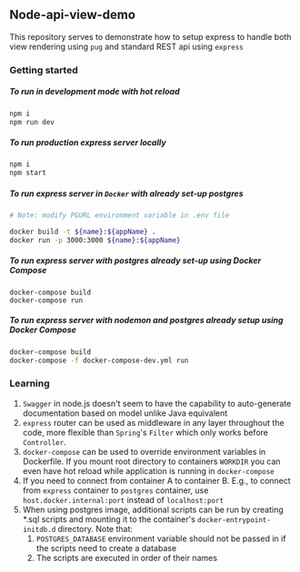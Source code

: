 ## Node-api-view-demo
This repository serves to demonstrate how to setup express to handle both view rendering using `pug` and standard REST api using `express`

### Getting started
##### To run in development mode with hot reload
```bash
npm i
npm run dev
```

##### To run production express server locally
```bash
npm i
npm start
```

##### To run express server in `Docker` with already set-up postgres
```bash
# Note: modify PGURL environment variable in .env file

docker build -t ${name}:${appName} .
docker run -p 3000:3000 ${name}:${appName}
```

##### To run express server with postgres already set-up using Docker Compose
```$xslt
docker-compose build 
docker-compose run
```

##### To run express server with nodemon and postgres already setup using Docker Compose
```bash
docker-compose build
docker-compose -f docker-compose-dev.yml run
``` 

### Learning
1. `Swagger` in node.js doesn't seem to have the capability to auto-generate documentation based on model unlike Java equivalent
1. `express` router can be used as middleware in any layer throughout the code, more flexible than `Spring`'s `Filter` which only works before `Controller`.
1. `docker-compose` can be used to override environment variables in Dockerfile. If you mount root directory to containers `WORKDIR` you can even have hot reload while application is running in `docker-compose`
1. If you need to connect from container A to container B. E.g., to connect from `express` container to `postgres` container, use `host.docker.internal:port` instead of `localhost:port`
1. When using postgres image, additional scripts can be run by creating *.sql scripts and mounting it to the container's `docker-entrypoint-initdb.d` directory. Note that:
   1. `POSTGRES_DATABASE` environment variable should not be passed in if the scripts need to create a database
   2. The scripts are executed in order of their names